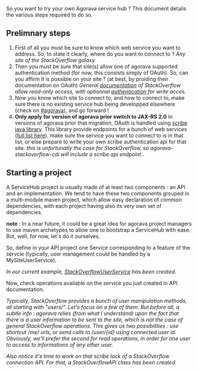 So you want to try your own Agorava service hub ? This document details the various steps required to do so.


## Prelimnary steps ##

 1. First of all you must be sure to know which web service you want to address. So, to state it clearly, where do you want to connect to ? *Any site of the StackOverflow galaxy*
 2. Then you must be sure that site(s) allow one of agorava supported authentication method (for now, this consists simply of OAuth). So, can you affirm it is possible on your site ? (at best, by proiding their documentation on OAuth) *General [documentation][1] of StackOverflow allow read-only access, with optionnal [authentication][2] for write acces.*
 3. Now you know which site to connect to, and how to connect to, make sure there is no existing service hub being developped elsewhere (check on [#agorava][3]), and go forward !
 4. **Only apply for version of agorava prior switch to JAX-RS 2.0** In versions of agorava prior that migration, OAuth is handled using [scribe java library][4]. This library provide endpoints for a bunch of web services ([full list here][5]). make sure the service you want to connect to is in that list, or else prepare to write your own scribe authentication api for that site. *this is unfortunatly the case for StackOverflow, so agorava-stackoverflow-cdi will include a scribe api endpoint.*.

## Starting a project ##

A ServiceHub project is usually made of at least two components : an API and an implementation. We tend to have these two components grouped in a multi-module maven project, which allow easy declaration of common dependencies, with each project having also its very own set of dependencies.

**note** : In a near future, it could be a great idea for agorava project managers to use maven archetypes to allow one to bootstrap a ServiceHub with ease. But, well, for now, let's do it ourselves.

So, define in your API project one Service corresponding to a feature of the servcie (typically, user management could be handled by a MySiteUserService).

*In our current example, [StackOverflowUserService][6] has been created*.

Now, check operations available on the service you just created in API documentation.

*Typically, StackOverflow provides a bunch of user manipulation methods, all starting with "users/". Let's focus on a few of them. But before all, a subtle info : agorava relies (from what I understand) upon the fact that there is a user information to be sent to the site, which is not the case of general StackOverflow operations. This gives us two possibilities : use shortcut /me/ urls, or send calls to /user/{id} using connected user id. Obviously, we'll prefer the second for read operations, in order for one user to access to informations of any other user.*

*Also notice it's time to work on that scribe lack of a StackOverflow connection API. For that, a StackOverflowAPi class has been created.*




  [1]: https://api.stackexchange.com/docs
  [2]: https://api.stackexchange.com/docs/authentication
  [3]: irc://irc.freenode.org/agorava
  [4]: https://github.com/fernandezpablo85/scribe-java
  [5]: https://github.com/fernandezpablo85/scribe-java/tree/master/src/main/java/org/scribe/builder/api
  [6]: https://github.com/Riduidel/agorava-stackoverflow/blob/master/agorava-stackoverflow-api/src/main/java/org/agorava/stackoverflow/StackOverflowUserService.java